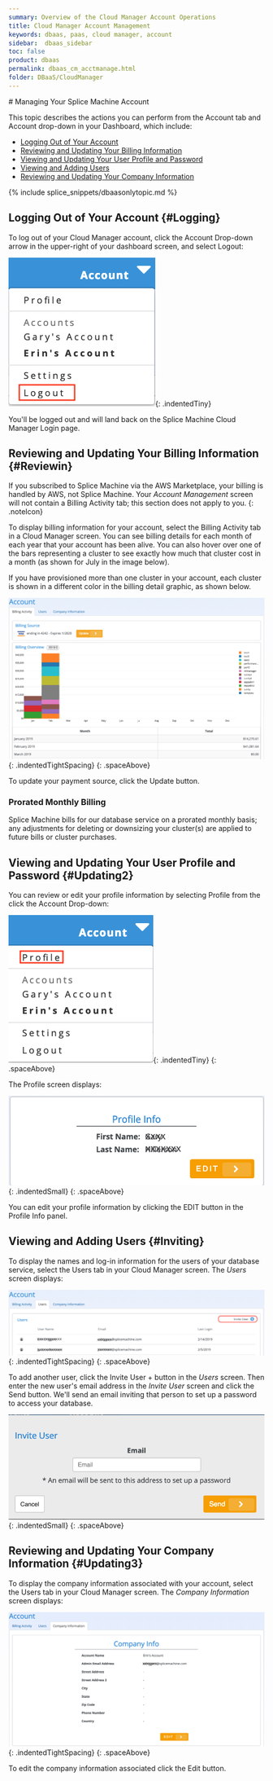 ```yaml
---
summary: Overview of the Cloud Manager Account Operations
title: Cloud Manager Account Management
keywords: dbaas, paas, cloud manager, account
sidebar:  dbaas_sidebar
toc: false
product: dbaas
permalink: dbaas_cm_acctmanage.html
folder: DBaaS/CloudManager
---
```

<section>
<div class="TopicContent" data-swiftype-index="true" markdown="1">
# Managing Your Splice Machine Account

This topic describes the actions you can perform from the Account tab
and Account drop-down in your Dashboard, which include:

* [Logging Out of Your Account](#Logging)
* [Reviewing and Updating Your Billing Information](#Reviewin)
* [Viewing and Updating Your User Profile and Password](#Updating2)
* [Viewing and Adding Users](#Inviting)
* [Reviewing and Updating Your Company Information](#Updating3)

{% include splice_snippets/dbaasonlytopic.md %}

## Logging Out of Your Account   {#Logging}

To log out of your Cloud Manager account, click the Account Drop-down
arrow in the upper-right of your dashboard screen, and select <span
class="ConsoleLink">Logout</span>:

![](images/SelectLogout.png){: .indentedTiny}

You'll be logged out and will land back on the Splice Machine Cloud
Manager <span class="ConsoleLink">Login</span> page.

## Reviewing and Updating Your Billing Information   {#Reviewin}

If you subscribed to Splice Machine via the AWS Marketplace, your
billing is handled by AWS, not Splice Machine. Your *Account Management*
screen will not contain a <span class="ConsoleLink">Billing
Activity</span> tab; this section does not apply to you.
{: .noteIcon}

To display billing information for your account, select the <span
class="ConsoleLink">Billing Activity</span> tab in a Cloud Manager
screen. You can see billing details for each month of each year that
your account has been alive. You can also hover over one of the bars
representing a cluster to see exactly how much that cluster cost in a
month (as shown for July in the image below).

If you have provisioned more than one cluster in your account, each
cluster is shown in a different color in the billing detail graphic, as
shown below.

![](images/BillingActivity.png){: .indentedTightSpacing}
{: .spaceAbove}


To update your payment source, click the <span
class="CalloutFont">Update</span> button.

### Prorated Monthly Billing

Splice Machine bills for our database service on a prorated monthly
basis; any adjustments for deleting or downsizing your cluster(s) are
applied to future bills or cluster purchases.

## Viewing and Updating Your User Profile and Password   {#Updating2}

You can review or edit your profile information by selecting <span
class="ConsoleLink">Profile</span> from the click the Account Drop-down:

![](images/SelectProfile.png){: .indentedTiny}
{: .spaceAbove}

The <span class="ConsoleLink">Profile</span> screen displays:

![](images/AccountProfile.png){: .indentedSmall}
{: .spaceAbove}

You can edit your profile information by clicking the <span
class="CalloutFont">EDIT</span> button in the Profile Info panel.

## Viewing and Adding Users   {#Inviting}

To display the names and log-in information for the users of your
database service, select the <span class="ConsoleLink">Users</span> tab
in your Cloud Manager screen. The *Users* screen displays:

![](images/AccountUsers.png){: .indentedTightSpacing}
{: .spaceAbove}

To add another user, click the <span class="ConsoleLink">Invite User
+</span> button in the *Users* screen. Then enter the new user's email
address in the *Invite User* screen and click the <span
class="ConsoleLink">Send</span> button. We'll send an email inviting
that person to set up a password to access your database.

![](images/AccountUserInvite.png){: .indentedSmall}
{: .spaceAbove}


## Reviewing and Updating Your Company Information   {#Updating3}

To display the company information associated with your account, select
the <span class="ConsoleLink">Users</span> tab in your Cloud Manager
screen. The *Company Information* screen displays:

![](images/AccountCompanyInfo.png){: .indentedTightSpacing}
{: .spaceAbove}

To edit the company information associated click the <span
class="CalloutFont">Edit</span> button.

</div>
</section>
